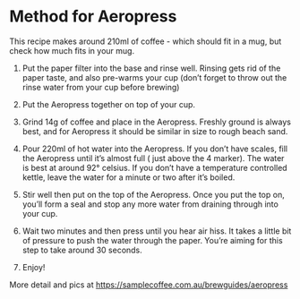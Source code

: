 # Method for Aeropress
This recipe makes around 210ml of coffee - which should fit in a mug, but check how much fits in your mug.

1. Put the paper filter into the base and rinse well.
Rinsing gets rid of the paper taste, and also pre-warms your cup (don’t forget to throw out the rinse water from your cup before brewing)

2. Put the Aeropress together on top of your cup.

3. Grind 14g of coffee and place in the Aeropress.
Freshly ground is always best, and for Aeropress it should be similar in size to rough beach sand.

4. Pour 220ml of hot water into the Aeropress.
If you don’t have scales, fill the Aeropress until it’s almost full ( just above the 4 marker).
The water is best at around 92° celsius. If you don’t have a temperature controlled kettle, leave the water for a minute or two after it’s boiled.


5. Stir well then put on the top of the Aeropress.
Once you put the top on, you’ll form a seal and stop any more water from draining through into your cup.

6. Wait two minutes and then press until you hear air hiss.
It takes a little bit of pressure to push the water through the paper. You’re aiming for this step to take around 30 seconds.

7. Enjoy!

More detail and pics at https://samplecoffee.com.au/brewguides/aeropress